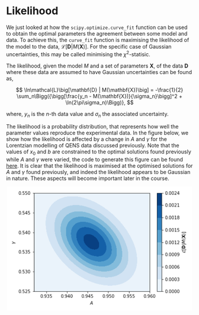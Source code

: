 # Likelihood

We just looked at how the `scipy.optimize.curve_fit` function can be used to obtain the optimal parameters the agreement between some model and data.
To achieve this, the `curve_fit` function is maximising the likelihood of the model to the data, $\mathcal{L}\big[\mathbf{D} | M(\mathbf{X})\big]$.
For the specific case of Gaussian uncertainties, this may be called minimising the $\chi^2$-statisic.

The likelihood, given the model $M$ and a set of parameters $\mathbf{X}$, of the data $\mathbf{D}$ where these data are assumed to have Gaussian uncertainties can be found as,

$$ \ln\mathcal{L}\big[\mathbf{D} | M(\mathbf{X})\big] = -\frac{1}{2} \sum_n\Bigg({\bigg[\frac{y_n - M(\mathbf{X})}{\sigma_n}\bigg]^2 + \ln(2\pi\sigma_n)\Bigg)}, $$

where, $y_n$ is the $n$-th data value and $\sigma_n$ the associated uncertainty.

The likelihood is a probability distribution, that represents how well the parameter values reproduce the experimental data.
In the figure below, we show how the likelihood is affected by a change in $A$ and $\gamma$ for the Lorentzian modelling of QENS data discussed previously.
Note that the values of $x_0$ and $b$ are constrained to the optimal solutions found previously while $A$ and $\gamma$ were varied, the code to generate this figure can be found [here](./likelihood_code).
It is clear that the likelihood is maximised at the optimised solutions for $A$ and $\gamma$ found previously, and indeed the likelihood appears to be Gaussian in nature.
These aspects will become important later in the course.

<center>
  <img src="https://github.com/arm61/trad_ml_methods/raw/main/likelihood_plot.png" alt="An example of a likelihood function, where $A$ and $\gamma$ are varied." class="bg-primary" width="500px">
</center>
